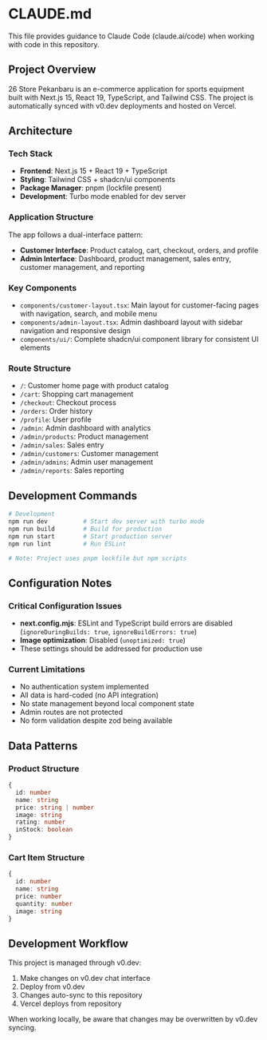# CLAUDE.md

This file provides guidance to Claude Code (claude.ai/code) when working with code in this repository.

## Project Overview

26 Store Pekanbaru is an e-commerce application for sports equipment built with Next.js 15, React 19, TypeScript, and Tailwind CSS. The project is automatically synced with v0.dev deployments and hosted on Vercel.

## Architecture

### Tech Stack
- **Frontend**: Next.js 15 + React 19 + TypeScript
- **Styling**: Tailwind CSS + shadcn/ui components
- **Package Manager**: pnpm (lockfile present)
- **Development**: Turbo mode enabled for dev server

### Application Structure
The app follows a dual-interface pattern:
- **Customer Interface**: Product catalog, cart, checkout, orders, and profile
- **Admin Interface**: Dashboard, product management, sales entry, customer management, and reporting

### Key Components
- `components/customer-layout.tsx`: Main layout for customer-facing pages with navigation, search, and mobile menu
- `components/admin-layout.tsx`: Admin dashboard layout with sidebar navigation and responsive design
- `components/ui/`: Complete shadcn/ui component library for consistent UI elements

### Route Structure
- `/`: Customer home page with product catalog
- `/cart`: Shopping cart management
- `/checkout`: Checkout process
- `/orders`: Order history
- `/profile`: User profile
- `/admin`: Admin dashboard with analytics
- `/admin/products`: Product management
- `/admin/sales`: Sales entry
- `/admin/customers`: Customer management
- `/admin/admins`: Admin user management
- `/admin/reports`: Sales reporting

## Development Commands

```bash
# Development
npm run dev          # Start dev server with turbo mode
npm run build        # Build for production
npm run start        # Start production server
npm run lint         # Run ESLint

# Note: Project uses pnpm lockfile but npm scripts
```

## Configuration Notes

### Critical Configuration Issues
- **next.config.mjs**: ESLint and TypeScript build errors are disabled (`ignoreDuringBuilds: true`, `ignoreBuildErrors: true`)
- **Image optimization**: Disabled (`unoptimized: true`)
- These settings should be addressed for production use

### Current Limitations
- No authentication system implemented
- All data is hard-coded (no API integration)
- No state management beyond local component state
- Admin routes are not protected
- No form validation despite zod being available

## Data Patterns

### Product Structure
```typescript
{
  id: number
  name: string
  price: string | number
  image: string
  rating: number
  inStock: boolean
}
```

### Cart Item Structure
```typescript
{
  id: number
  name: string
  price: number
  quantity: number
  image: string
}
```

## Development Workflow

This project is managed through v0.dev:
1. Make changes on v0.dev chat interface
2. Deploy from v0.dev
3. Changes auto-sync to this repository
4. Vercel deploys from repository

When working locally, be aware that changes may be overwritten by v0.dev syncing.